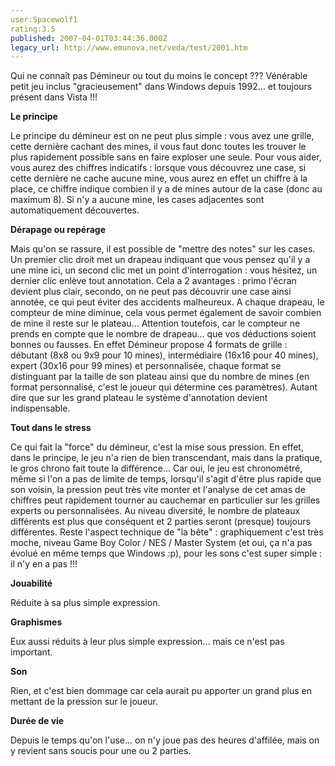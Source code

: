```yaml
---
user:Spacewolf1
rating:3.5
published: 2007-04-01T03:44:36.000Z
legacy_url: http://www.emunova.net/veda/test/2001.htm
---
```

Qui ne connaît pas Démineur ou tout du moins le concept ??? Vénérable petit jeu inclus "gracieusement" dans Windows depuis 1992... et toujours présent dans Vista !!!  

  

**Le principe**  

Le principe du démineur est on ne peut plus simple : vous avez une grille, cette dernière cachant des mines, il vous faut donc toutes les trouver le plus rapidement possible sans en faire exploser une seule. Pour vous aider, vous aurez des chiffres indicatifs : lorsque vous découvrez une case, si cette dernière ne cache aucune mine, vous aurez en effet un chiffre à la place, ce chiffre indique combien il y a de mines autour de la case (donc au maximum 8). Si n'y a aucune mine, les cases adjacentes sont automatiquement découvertes.  

  

**Dérapage ou repérage**  

Mais qu'on se rassure, il est possible de "mettre des notes" sur les cases. Un premier clic droit met un drapeau indiquant que vous pensez qu'il y a une mine ici, un second clic met un point d'interrogation : vous hésitez, un dernier clic enlève tout annotation. Cela a 2 avantages : primo l'écran devient plus clair, secondo, on ne peut pas découvrir une case ainsi annotée, ce qui peut éviter des accidents malheureux. A chaque drapeau, le compteur de mine diminue, cela vous permet également de savoir combien de mine il reste sur le plateau... Attention toutefois, car le compteur ne prends en compte que le nombre de drapeau... que vos déductions soient bonnes ou fausses. En effet Démineur propose 4 formats de grille : débutant (8x8 ou 9x9 pour 10 mines), intermédiaire (16x16 pour 40 mines), expert (30x16 pour 99 mines) et personnalisée, chaque format se distinguant par la taille de son plateau ainsi que du nombre de mines (en format personnalisé, c'est le joueur qui détermine ces paramètres). Autant dire que sur les grand plateau le système d'annotation devient indispensable.  

  

**Tout dans le stress**  

Ce qui fait la "force" du démineur, c'est la mise sous pression. En effet, dans le principe, le jeu n'a rien de bien transcendant, mais dans la pratique, le gros chrono fait toute la différence... Car oui, le jeu est chronométré, même si l'on a pas de limite de temps, lorsqu'il s'agit d'être plus rapide que son voisin, la pression peut très vite monter et l'analyse de cet amas de chiffres peut rapidement tourner au cauchemar en particulier sur les grilles experts ou personnalisées. Au niveau diversité, le nombre de plateaux différents est plus que conséquent et 2 parties seront (presque) toujours différentes. Reste l'aspect technique de "la bête" : graphiquement c'est très moche, niveau Game Boy Color / NES / Master System (et oui, ça n'a pas évolué en même temps que Windows :p), pour les sons c'est super simple : il n'y en a pas !!!  

  

**Jouabilité**  

Réduite à sa plus simple expression.  

**Graphismes**  

Eux aussi réduits à leur plus simple expression... mais ce n'est pas important.  

**Son**  

Rien, et c'est bien dommage car cela aurait pu apporter un grand plus en mettant de la pression sur le joueur.  

**Durée de vie**  

Depuis le temps qu'on l'use... on n'y joue pas des heures d'affilée, mais on y revient sans soucis pour une ou 2 parties.